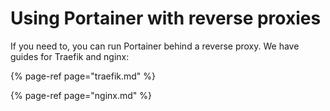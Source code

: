 # Using Portainer with reverse proxies

If you need to, you can run Portainer behind a reverse proxy. We have guides for Traefik and nginx:

{% page-ref page="traefik.md" %}

{% page-ref page="nginx.md" %}



